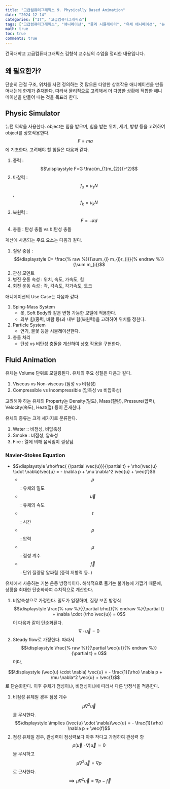 ```yaml
---
title: "고급컴퓨터그래픽스 9. Physically Based Animation"
date: "2024-12-14"
categories: ["IT", "고급컴퓨터그래픽스"]
tags: ["고급컴퓨터그래픽스", "애니메이션", "물리 시뮬레이터", "유체 애니메이션", "뉴턴 역학", "Navier-Stokes 방정식", "충돌 처리", "Particle System"]
math: true
toc: true
comments: true
---
```


건국대학교 고급컴퓨터그래픽스 김형석 교수님의 수업을 정리한 내용입니다.

## 왜 필요한가?

단순히 관절 구조, 위치를 사전 정의하는 것 많으론 다양한 상호작용 애니메이션을 만들어내는데 한계가 존재한다. 따라서 물리적으로 고려해서 더 다양한 상황에 적합한 애니메이션을 만들어 내는 것을 목표라 한다.

## Physic Simulator

뉴턴 역학을 사용한다. object는 힘을 받으며, 힘을 받는 위치, 세기, 방향 등을 고려하여 object를 상호작용한다. $$F=ma$$에 기초한다. 고려해야 할 힘들은 다음과 같다.

1. 중력 : $$\displaystyle F=G \frac{m_{1}m_{2}}{r^2}$$
2. 마찰력 : $$f_{s} = \mu_{s}N$$, $$f_{k}=\mu_{k}N$$
3. 복원력 : $$F=-kd$$
4. 충돌 : 탄성 충돌 vs 비탄성 충돌

계산에 사용되는 주요 요소는 다음과 같다.

1. 질량 중심 : $$\displaystyle C= \frac{% raw %}{{\sum_{i} m_{i}r_{i}}{% endraw %}}{\sum m_{i}}$$
2. 관성 모멘트
3. 병진 운동 속성 : 위치, 속도, 가속도, 힘
4. 회전 운동 속성 : 각, 각속도, 각가속도, 토크

애니메이션의 Use Case는 다음과 같다.

1. Sping-Mass System
    - 옷, Soft Body와 같은 변형 가능한 모델에 적용한다.
    - 외부 힘(중력, 바람 등)과 내부 힘(복원력)을 고려하여 위치를 정한다.
2. Particle System
    - 연기, 불꽃 등을 시뮬레이션한다.
3. 충돌 처리
    - 탄성 vs 비탄성 충돌을 계산하여 상호 작용을 구현한다.

## Fluid Animation

유체는 Volume 단위로 모델링된다. 유체의 주요 성질은 다음과 같다.

1. Viscous vs Non-viscous (점성 vs 비점성)
2. Compressible vs Incompressible (압축성 vs 비압축성)

고려해야 하는 유체의 Property는 Density(밀도), Mass(질량), Pressure(압력), Velocity(속도), Heat(열) 등이 존재한다.

유체의 종류는 크게 세가지로 분류한다.
1. Water :: 비점성, 비압축성
2. Smoke : 비점성, 압축성
3. Fire : 열에 의해 움직임이 결정됨.

### Navier-Stokes Equation

- \$$\displaystyle \rho\frac{ {\partial \vec{u}}}{\partial t} + \rho(\vec{u} \cdot \nabla)\vec{u} = - \nabla p + \mu \nabla^2 \vec{u} + \vec{f}$$
    - $$\rho$$ : 유체의 밀도
    - $$\vec{u}$$ : 유체의 속도
    - $$t$$ : 시간
    - $$p$$ : 압력
    - $$\mu$$ : 점성 계수
    - $$\vec{f}$$ : 단위 질량당 알짜힘 (중력 저항력 등..)

유체에서 사용하는 기본 운동 방정식이다. 해석적으로 풀기는 불가능에 가깝기 때문에, 상황을 최대한 단순화하여 수치적으로 계산한다.

1. 비압축성으로 가정한다. 밀도가 일정하며, 질량 보존 방정식 $$\displaystyle \frac{% raw %}{{\partial \rho}}{% endraw %}{\partial t} + \nabla \cdot (\rho \vec{u}) = 0$$이 다음과 같이 단순화된다. $$\nabla \cdot \vec{u} = 0$$
2. Steady flow로 가정한다. 따라서 $$\displaystyle \frac{% raw %}{{\partial \vec{u}}{% endraw %}}{\partial t} = 0$$이다.

$$\displaystyle (\vec{u} \cdot \nabla) \vec{u} = - \frac{1}{\rho} \nabla p + \mu \nabla^2 \vec{u} + \vec{f}$$로 단순화한다. 이후 유체가 점성이냐, 비점성이냐에 따라서 다른 방정식을 적용한다.

1. 비점성 유체일 경우 점성 계수 $$\mu \nabla^2 \vec{u}$$를 무시한다. $$\displaystyle \implies (\vec{u} \cdot \nabla)\vec{u} = - \frac{1}{\rho} \nabla p + \vec{f}$$
2. 점성 유체일 경우, 관성력이 점성력보다 아주 작다고 가정하여 관성력 항 $$\rho(\vec{u} \cdot \nabla)\vec{u} \simeq 0$$을 무시하고 $$\mu \nabla^2 \vec{u} = \nabla p$$로 근사한다. $$\implies \mu \nabla^2 \vec{u} = \nabla p - \vec{f}$$